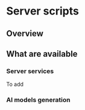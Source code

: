 # Server scripts

## Overview

## What are available

### Server services

To add


### AI models generation